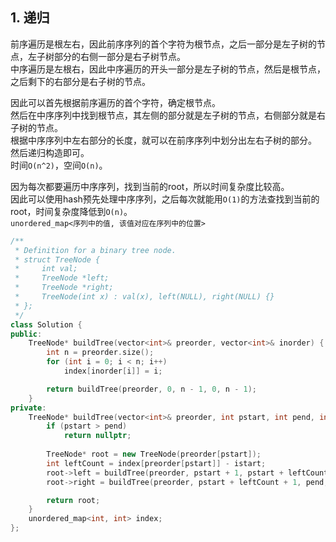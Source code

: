 ## 1. 递归
前序遍历是根左右，因此前序序列的首个字符为根节点，之后一部分是左子树的节点，左子树部分的右侧一部分是右子树节点。  
中序遍历是左根右，因此中序遍历的开头一部分是左子树的节点，然后是根节点，之后剩下的右部分是右子树的节点。  
  
因此可以首先根据前序遍历的首个字符，确定根节点。  
然后在中序序列中找到根节点，其左侧的部分就是左子树的节点，右侧部分就是右子树的节点。  
根据中序序列中左右部分的长度，就可以在前序序列中划分出左右子树的部分。  
然后递归构造即可。  
时间`O(n^2)`，空间`O(n)`。  
  
因为每次都要遍历中序序列，找到当前的root，所以时间复杂度比较高。  
因此可以使用hash预先处理中序序列，之后每次就能用`O(1)`的方法查找到当前的root，时间复杂度降低到`O(n)`。  
`unordered_map<序列中的值, 该值对应在序列中的位置>`  
```cpp
/**
 * Definition for a binary tree node.
 * struct TreeNode {
 *     int val;
 *     TreeNode *left;
 *     TreeNode *right;
 *     TreeNode(int x) : val(x), left(NULL), right(NULL) {}
 * };
 */
class Solution {
public:
    TreeNode* buildTree(vector<int>& preorder, vector<int>& inorder) {
        int n = preorder.size();
        for (int i = 0; i < n; i++)
            index[inorder[i]] = i;

        return buildTree(preorder, 0, n - 1, 0, n - 1);
    }
private:
    TreeNode* buildTree(vector<int>& preorder, int pstart, int pend, int istart, int iend) {
        if (pstart > pend)
            return nullptr;
        
        TreeNode* root = new TreeNode(preorder[pstart]);
        int leftCount = index[preorder[pstart]] - istart;
        root->left = buildTree(preorder, pstart + 1, pstart + leftCount, istart, istart + leftCount - 1);
        root->right = buildTree(preorder, pstart + leftCount + 1, pend, istart + leftCount + 1, iend);

        return root;
    }
    unordered_map<int, int> index;
};
```